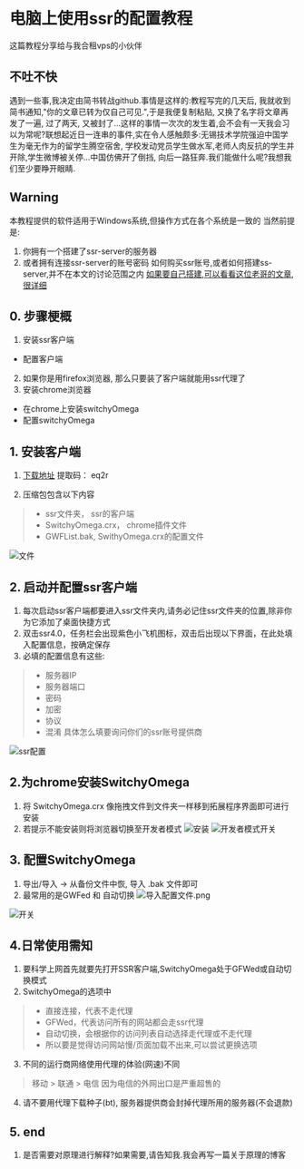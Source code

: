 # 电脑上使用ssr的配置教程
这篇教程分享给与我合租vps的小伙伴
## 不吐不快
遇到一些事,我决定由简书转战github.事情是这样的:教程写完的几天后, 我就收到简书通知,"你的文章已转为仅自己可见.",于是我便复制粘贴, 又换了名字将文章再发了一遍, 过了两天, 又被封了...这样的事情一次次的发生着,会不会有一天我会习以为常呢?联想起近日一连串的事件,实在令人感触颇多:无锡技术学院强迫中国学生为毫无作为的留学生腾空宿舍, 学校发动党员学生做水军,老师人肉反抗的学生并开除,学生微博被关停...中国仿佛开了倒挡, 向后一路狂奔.我们能做什么呢?我想我们至少要睁开眼睛.

## Warning
本教程提供的软件适用于Windows系统,但操作方式在各个系统是一致的
当然前提是:
1. 你拥有一个搭建了ssr-server的服务器
2. 或者拥有连接ssr-server的账号密码
如何购买ssr账号,或者如何搭建ss-server,并不在本文的讨论范围之内
[如果要自己搭建,可以看看这位老哥的文章,很详细](https://www.jianshu.com/p/8812ed9b0966?utm_campaign=maleskine&utm_content=note&utm_medium=seo_notes&utm_source=recommendation)

## 0. 步骤梗概
1. 安装ssr客户端
  - 配置客户端
2. 如果你是用firefox浏览器, 那么只要装了客户端就能用ssr代理了
3. 安装chrome浏览器
  - 在chrome上安装switchyOmega
  - 配置switchyOmega

## 1. 安装客户端
1. [下载地址](https://pan.baidu.com/s/19AzL9BB3k_o_RIVDnuWpEA)
提取码： eq2r

2. 压缩包包含以下内容
> - ssr文件夹， ssr的客户端
> - SwitchyOmega.crx， chrome插件文件
> - GWFList.bak, SwithyOmega.crx的配置文件

![文件](https://upload-images.jianshu.io/upload_images/6813015-354a222ad293cb7c.PNG?imageMogr2/auto-orient/strip%7CimageView2/2/w/1240)


## 2. 启动并配置ssr客户端
1. 每次启动ssr客户端都要进入ssr文件夹内,请务必记住ssr文件夹的位置,除非你为它添加了桌面快捷方式
2. 双击ssr4.0，任务栏会出现紫色小飞机图标，双击后出现以下界面，在此处填入配置信息，按确定保存
3. 必填的配置信息有这些:
> - 服务器IP
> - 服务器端口
> - 密码
> - 加密
> - 协议
> - 混淆
> 具体怎么填要询问你们的ssr账号提供商



![ssr配置](https://upload-images.jianshu.io/upload_images/6813015-0eda90a6952a0e0e.PNG?imageMogr2/auto-orient/strip%7CimageView2/2/w/1240)

## 2.为chrome安装SwitchyOmega
1. 将 SwitchyOmega.crx 像拖拽文件到文件夹一样移到拓展程序界面即可进行安装
2. 若提示不能安装则将浏览器切换至开发者模式
![安装](https://upload-images.jianshu.io/upload_images/6813015-37ff97fbb55568e1.png?imageMogr2/auto-orient/strip%7CimageView2/2/w/1240)
![开发者模式开关](https://upload-images.jianshu.io/upload_images/6813015-14780a8e89bea334.PNG?imageMogr2/auto-orient/strip%7CimageView2/2/w/1240)

## 3. 配置SwitchyOmega
1. 导出/导入 -> 从备份文件中恢,  导入 .bak 文件即可
2. 最常用的是GWFed 和 自动切换
![导入配置文件.png](https://upload-images.jianshu.io/upload_images/6813015-7d8dd9dfa50c8d64.png?imageMogr2/auto-orient/strip%7CimageView2/2/w/1240)

![开关](https://upload-images.jianshu.io/upload_images/6813015-39dd5b79797f87ed.PNG?imageMogr2/auto-orient/strip%7CimageView2/2/w/1240)

## 4.日常使用需知
1. 要科学上网首先就要先打开SSR客户端,SwitchyOmega处于GFWed或自动切换模式
2. SwitchyOmega的选项中
>  - 直接连接，代表不走代理
> - GFWed，代表访问所有的网站都会走ssr代理
>- 自动切换，会根据你的访问列表自动选择走代理或不走代理
>- 所以要是觉得访问网站慢/页面加载不出来,可以尝试更换选项

3. 不同的运行商网络使用代理的体验(网速)不同
> 移动 > 联通 > 电信
> 因为电信的外网出口是严重超售的

4. 请不要用代理下载种子(bt), 服务器提供商会封掉代理所用的服务器(不会退款)

## 5. end
1. 是否需要对原理进行解释?如果需要,请告知我.我会再写一篇关于原理的博客
